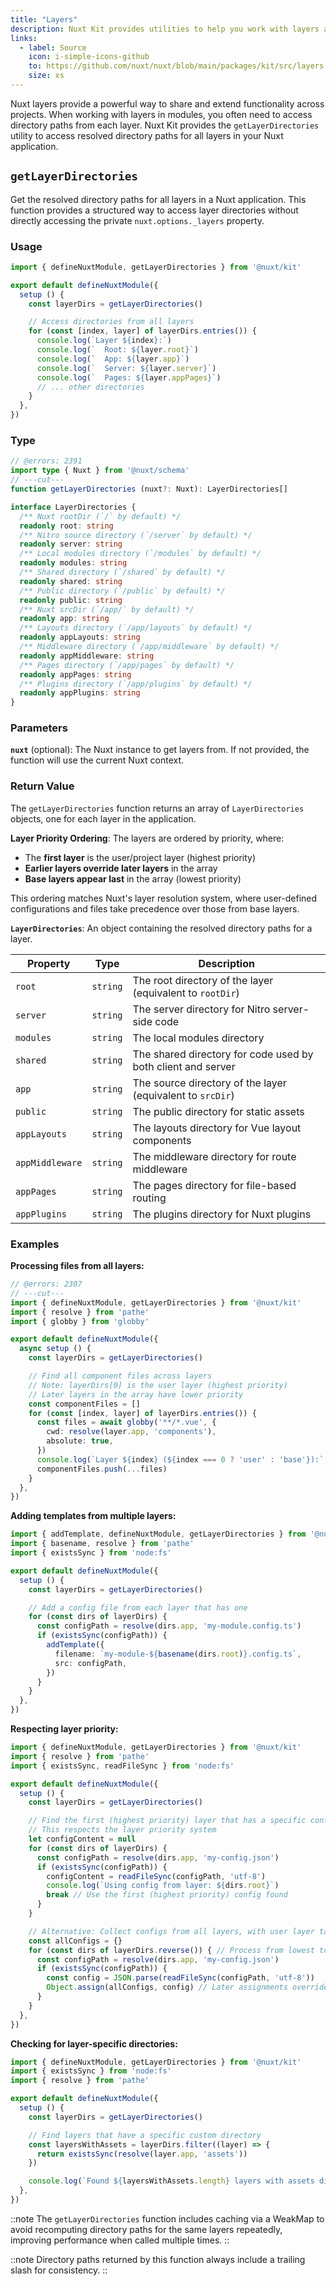 ```yaml
---
title: "Layers"
description: Nuxt Kit provides utilities to help you work with layers and their directory structures.
links:
  - label: Source
    icon: i-simple-icons-github
    to: https://github.com/nuxt/nuxt/blob/main/packages/kit/src/layers.ts
    size: xs
---
```


Nuxt layers provide a powerful way to share and extend functionality across projects. When working with layers in modules, you often need to access directory paths from each layer. Nuxt Kit provides the `getLayerDirectories` utility to access resolved directory paths for all layers in your Nuxt application.

## `getLayerDirectories`

Get the resolved directory paths for all layers in a Nuxt application. This function provides a structured way to access layer directories without directly accessing the private `nuxt.options._layers` property.

### Usage

```ts twoslash
import { defineNuxtModule, getLayerDirectories } from '@nuxt/kit'

export default defineNuxtModule({
  setup () {
    const layerDirs = getLayerDirectories()

    // Access directories from all layers
    for (const [index, layer] of layerDirs.entries()) {
      console.log(`Layer ${index}:`)
      console.log(`  Root: ${layer.root}`)
      console.log(`  App: ${layer.app}`)
      console.log(`  Server: ${layer.server}`)
      console.log(`  Pages: ${layer.appPages}`)
      // ... other directories
    }
  },
})
```

### Type

```ts twoslash
// @errors: 2391
import type { Nuxt } from '@nuxt/schema'
// ---cut---
function getLayerDirectories (nuxt?: Nuxt): LayerDirectories[]

interface LayerDirectories {
  /** Nuxt rootDir (`/` by default) */
  readonly root: string
  /** Nitro source directory (`/server` by default) */
  readonly server: string
  /** Local modules directory (`/modules` by default) */
  readonly modules: string
  /** Shared directory (`/shared` by default) */
  readonly shared: string
  /** Public directory (`/public` by default) */
  readonly public: string
  /** Nuxt srcDir (`/app/` by default) */
  readonly app: string
  /** Layouts directory (`/app/layouts` by default) */
  readonly appLayouts: string
  /** Middleware directory (`/app/middleware` by default) */
  readonly appMiddleware: string
  /** Pages directory (`/app/pages` by default) */
  readonly appPages: string
  /** Plugins directory (`/app/plugins` by default) */
  readonly appPlugins: string
}
```

### Parameters

**`nuxt`** (optional): The Nuxt instance to get layers from. If not provided, the function will use the current Nuxt context.

### Return Value

The `getLayerDirectories` function returns an array of `LayerDirectories` objects, one for each layer in the application.

**Layer Priority Ordering**: The layers are ordered by priority, where:
- The **first layer** is the user/project layer (highest priority)
- **Earlier layers override later layers** in the array
- **Base layers appear last** in the array (lowest priority)

This ordering matches Nuxt's layer resolution system, where user-defined configurations and files take precedence over those from base layers.

**`LayerDirectories`**: An object containing the resolved directory paths for a layer.

| Property        | Type     | Description                                                                    |
| --------------- | -------- | ------------------------------------------------------------------------------ |
| `root`          | `string` | The root directory of the layer (equivalent to `rootDir`)                     |
| `server`        | `string` | The server directory for Nitro server-side code                               |
| `modules`       | `string` | The local modules directory                                                    |
| `shared`        | `string` | The shared directory for code used by both client and server                  |
| `app`           | `string` | The source directory of the layer (equivalent to `srcDir`)                    |
| `public`        | `string` | The public directory for static assets                                         |
| `appLayouts`    | `string` | The layouts directory for Vue layout components                                |
| `appMiddleware` | `string` | The middleware directory for route middleware                                  |
| `appPages`      | `string` | The pages directory for file-based routing                                    |
| `appPlugins`    | `string` | The plugins directory for Nuxt plugins                                        |

### Examples

**Processing files from all layers:**

```ts twoslash
// @errors: 2307
// ---cut---
import { defineNuxtModule, getLayerDirectories } from '@nuxt/kit'
import { resolve } from 'pathe'
import { globby } from 'globby'

export default defineNuxtModule({
  async setup () {
    const layerDirs = getLayerDirectories()

    // Find all component files across layers
    // Note: layerDirs[0] is the user layer (highest priority)
    // Later layers in the array have lower priority
    const componentFiles = []
    for (const [index, layer] of layerDirs.entries()) {
      const files = await globby('**/*.vue', {
        cwd: resolve(layer.app, 'components'),
        absolute: true,
      })
      console.log(`Layer ${index} (${index === 0 ? 'user' : 'base'}):`, files.length, 'components')
      componentFiles.push(...files)
    }
  },
})
```

**Adding templates from multiple layers:**

```ts twoslash
import { addTemplate, defineNuxtModule, getLayerDirectories } from '@nuxt/kit'
import { basename, resolve } from 'pathe'
import { existsSync } from 'node:fs'

export default defineNuxtModule({
  setup () {
    const layerDirs = getLayerDirectories()

    // Add a config file from each layer that has one
    for (const dirs of layerDirs) {
      const configPath = resolve(dirs.app, 'my-module.config.ts')
      if (existsSync(configPath)) {
        addTemplate({
          filename: `my-module-${basename(dirs.root)}.config.ts`,
          src: configPath,
        })
      }
    }
  },
})
```

**Respecting layer priority:**

```ts twoslash
import { defineNuxtModule, getLayerDirectories } from '@nuxt/kit'
import { resolve } from 'pathe'
import { existsSync, readFileSync } from 'node:fs'

export default defineNuxtModule({
  setup () {
    const layerDirs = getLayerDirectories()

    // Find the first (highest priority) layer that has a specific config file
    // This respects the layer priority system
    let configContent = null
    for (const dirs of layerDirs) {
      const configPath = resolve(dirs.app, 'my-config.json')
      if (existsSync(configPath)) {
        configContent = readFileSync(configPath, 'utf-8')
        console.log(`Using config from layer: ${dirs.root}`)
        break // Use the first (highest priority) config found
      }
    }

    // Alternative: Collect configs from all layers, with user layer taking precedence
    const allConfigs = {}
    for (const dirs of layerDirs.reverse()) { // Process from lowest to highest priority
      const configPath = resolve(dirs.app, 'my-config.json')
      if (existsSync(configPath)) {
        const config = JSON.parse(readFileSync(configPath, 'utf-8'))
        Object.assign(allConfigs, config) // Later assignments override earlier ones
      }
    }
  },
})
```

**Checking for layer-specific directories:**

```ts twoslash
import { defineNuxtModule, getLayerDirectories } from '@nuxt/kit'
import { existsSync } from 'node:fs'
import { resolve } from 'pathe'

export default defineNuxtModule({
  setup () {
    const layerDirs = getLayerDirectories()

    // Find layers that have a specific custom directory
    const layersWithAssets = layerDirs.filter((layer) => {
      return existsSync(resolve(layer.app, 'assets'))
    })

    console.log(`Found ${layersWithAssets.length} layers with assets directory`)
  },
})
```

::note
The `getLayerDirectories` function includes caching via a WeakMap to avoid recomputing directory paths for the same layers repeatedly, improving performance when called multiple times.
::

::note
Directory paths returned by this function always include a trailing slash for consistency.
::
